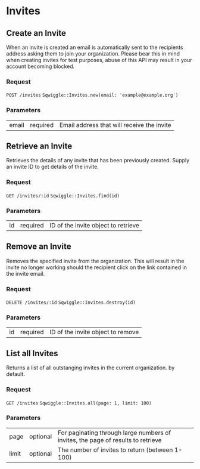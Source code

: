 # Invites

## Create an Invite

When an invite is created an email is automatically sent to the recipients address asking them to join your organization. Please bear this in mind when creating invites for test purposes, abuse of this API may result 
in your account becoming blocked. 

### Request
<div class="request">
    <code class="http" title="HTTP">POST /invites</code>
    <code class="ruby" title="Ruby">Sqwiggle::Invites.new(email: 'example@example.org')</code>
</div>

### Parameters
<table>
    <tr>
        <td>email</td>
        <td>required</td>
        <td>Email address that will receive the invite</td>
    </tr>
</table>


## Retrieve an Invite

Retrieves the details of any invite that has been previously created. Supply an invite ID to get details of
the invite.

### Request
<div class="request">
    <code class="http" title="HTTP">GET /invites/:id</code>
    <code class="ruby" title="Ruby">Sqwiggle::Invites.find(id)</code>
</div>

### Parameters
<table>
    <tr>
        <td>id</td>
        <td>required</td>
        <td>ID of the invite object to retrieve</td>
    </tr>
</table>


## Remove an Invite

Removes the specified invite from the organization. This will result in the invite no longer working should the recipient click on the link contained in the invite email.

### Request
<div class="request">
    <code class="http" title="HTTP">DELETE /invites/:id</code>
    <code class="ruby" title="Ruby">Sqwiggle::Invites.destroy(id)</code>
</div>

### Parameters
<table>
    <tr>
        <td>id</td>
        <td>required</td>
        <td>ID of the invite object to remove</td>
    </tr>
</table>


## List all Invites

Returns a list of all outstanging invites in the current organization.
by default.

### Request
<div class="request">
    <code class="http" title="HTTP">GET /invites</code>
    <code class="ruby" title="Ruby">Sqwiggle::Invites.all(page: 1, limit: 100)</code>
</div>

### Parameters
<table>
    <tr>
        <td>page</td>
        <td>optional</td>
        <td>For paginating through large numbers of invites, the page of results to retrieve</td>
    </tr>
    <tr>
        <td>limit</td>
        <td>optional</td>
        <td>The number of invites to return (between 1-100)</td>
    </tr>
</table>